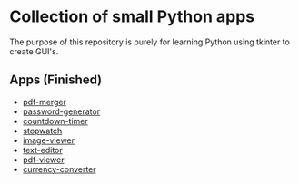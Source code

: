 # Collection of small Python apps

The purpose of this repository is purely for learning Python using
tkinter to create GUI's.

## Apps (Finished)

- [pdf-merger](/pdf-merger/)
- [password-generator](/password-generator/)
- [countdown-timer](/countdown-timer/)
- [stopwatch](/stopwatch/)
- [image-viewer](/image-viewer/)
- [text-editor](/text-editor/)
- [pdf-viewer](/pdf-viewer/)
- [currency-converter](/currency-converter/)
